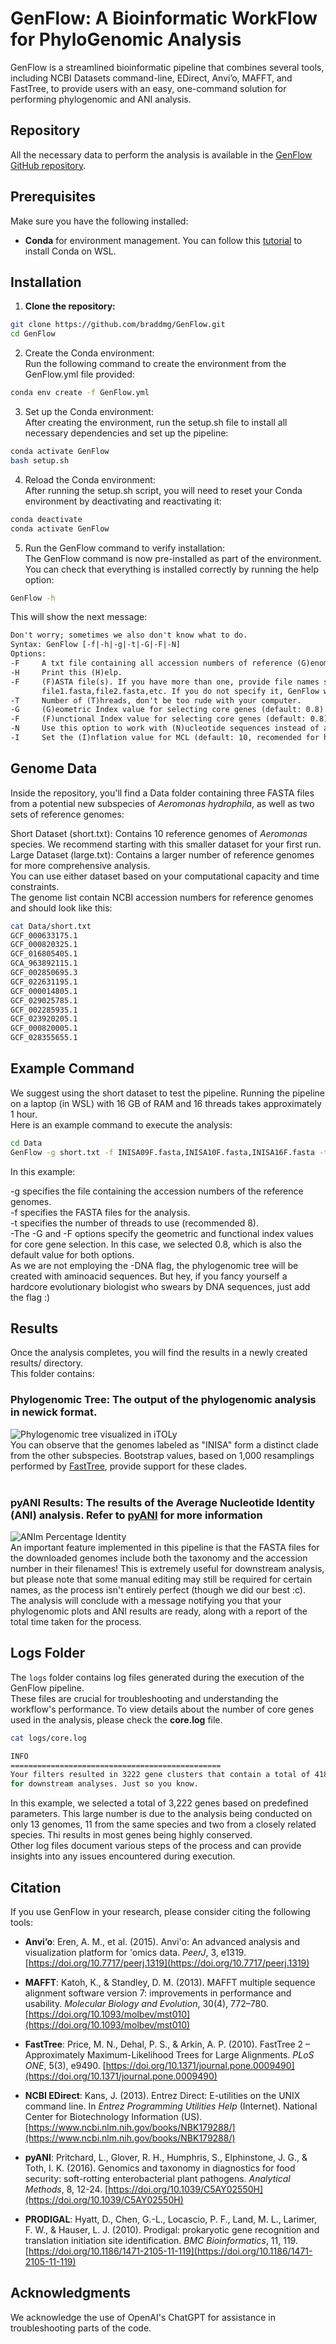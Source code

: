 # GenFlow: A Bioinformatic WorkFlow for PhyloGenomic Analysis

GenFlow is a streamlined bioinformatic pipeline that combines several tools, including NCBI Datasets command-line, EDirect, Anvi’o, MAFFT, and FastTree, to provide users with an easy, one-command solution for performing phylogenomic and ANI analysis.

## Repository
All the necessary data to perform the analysis is available in the [GenFlow GitHub repository](https://github.com/braddmg/GenFlow).

## Prerequisites

Make sure you have the following installed:
- **Conda** for environment management. You can follow this  [tutorial](https://braddmg.github.io/GenPro/Preparacion-de-ambiente-linux/) to install Conda on WSL. 

## Installation

1. **Clone the repository:**
```bash
git clone https://github.com/braddmg/GenFlow.git
cd GenFlow
```
2. Create the Conda environment: <br>
   Run the following command to create the environment from the GenFlow.yml file provided:
```bash
conda env create -f GenFlow.yml
```
3. Set up the Conda environment:<br>
After creating the environment, run the setup.sh file to install all necessary dependencies and set up the pipeline:
```bash
conda activate GenFlow
bash setup.sh
```
4. Reload the Conda environment:<br>
   After running the setup.sh script, you will need to reset your Conda environment by deactivating and reactivating it:
```bash
conda deactivate
conda activate GenFlow
```
5. Run the GenFlow command to verify installation:<br>
   The GenFlow command is now pre-installed as part of the environment. You can check that everything is installed correctly by running the help option:
```bash
GenFlow -h
```
This will show the next message:
```txt
Don't worry; sometimes we also don't know what to do.
Syntax: GenFlow [-f|-h|-g|-t|-G|-F|-N] 
Options: 
-F     A txt file containing all accession numbers of reference (G)enomes (default: genomes.txt)
-H     Print this (H)elp.
-F     (F)ASTA file(s). If you have more than one, provide file names separated by coma:
       file1.fasta,file2.fasta,etc. If you do not specify it, GenFlow will use all fasta in the folder.
-T     Number of (T)hreads, don't be too rude with your computer.
-G     (G)eometric Index value for selecting core genes (default: 0.8).
-F     (F)unctional Index value for selecting core genes (default: 0.8).
-N     Use this option to work with (N)ucleotide sequences instead of amino acid sequences. It requires a lot of RAM!!"
-I     Set the (I)nflation value for MCL (default: 10, recomended for highly related genomes). See https://merenlab.org/2016/11/08/pangenomics-v2/ for more information.
```
## Genome Data
Inside the repository, you'll find a Data folder containing three FASTA files from a potential new subspecies of *Aeromonas hydrophila*, as well as two sets of reference genomes:

Short Dataset (short.txt): Contains 10 reference genomes of *Aeromonas* species. We recommend starting with this smaller dataset for your first run.<br>
Large Dataset (large.txt): Contains a larger number of reference genomes for more comprehensive analysis.<br>
You can use either dataset based on your computational capacity and time constraints.<br>
The genome list contain NCBI accession numbers for reference genomes and should look like this:<br>
```bash
cat Data/short.txt
GCF_000633175.1
GCF_000820325.1
GCF_016805405.1
GCA_963892115.1
GCF_002850695.3
GCF_022631195.1
GCF_000014805.1
GCF_029025785.1
GCF_002285935.1
GCF_023920205.1
GCF_000820005.1
GCF_028355655.1
```
## Example Command 
We suggest using the short dataset to test the pipeline. Running the pipeline on a laptop (in WSL) with 16 GB of RAM and 16 threads takes approximately 1 hour. <br>
Here is an example command to execute the analysis:
```bash
cd Data
GenFlow -g short.txt -f INISA09F.fasta,INISA10F.fasta,INISA16F.fasta -t 8 -G 0.8 -F 0.8
```
In this example:

-g specifies the file containing the accession numbers of the reference genomes. <br>
-f specifies the FASTA files for the analysis. <br>
-t specifies the number of threads to use (recommended 8). <br>
-The -G and -F options specify the geometric and functional index values for core gene selection. In this case, we selected 0.8, which is also the default value for both options. <br>
As we are not employing the -DNA flag, the phylogenomic tree will be created with aminoacid sequences. But hey, if you fancy yourself a hardcore evolutionary biologist who swears by DNA sequences, just add the flag :)

## Results
Once the analysis completes, you will find the results in a newly created results/ directory. <br>
This folder contains:

### **Phylogenomic Tree:** The output of the phylogenomic analysis in newick format. <br>
![Phylogenomic tree visualized in iTOLy](https://raw.githubusercontent.com/braddmg/images/main/Aeromonas_tree.jpg)
<br>
You can observe that the genomes labeled as "INISA" form a distinct clade from the other subspecies. Bootstrap values, based on 1,000 resamplings performed by [FastTree](http://www.microbesonline.org/fasttree/), provide support for these clades. <br>
<br>
### **pyANI Results:** The results of the Average Nucleotide Identity (ANI) analysis. Refer to [pyANI](https://github.com/widdowquinn/pyani) for more information <br>
![ANIm Percentage Identity](https://raw.githubusercontent.com/braddmg/images/main/ANIm_percentage_identity.png)
<br>
An important feature implemented in this pipeline is that the FASTA files for the downloaded genomes include both the taxonomy and the accession number in their filenames! This is extremely useful for downstream analysis, but please note that some manual editing may still be required for certain names, as the process isn't entirely perfect (though we did our best :c). <br> 
The analysis will conclude with a message notifying you that your phylogenomic plots and ANI results are ready, along with a report of the total time taken for the process. <br>
## Logs Folder
The `logs` folder contains log files generated during the execution of the GenFlow pipeline. <br>
These files are crucial for troubleshooting and understanding the workflow's performance. 
To view details about the number of core genes used in the analysis, please check the **core.log** file.<br>
```bash
cat logs/core.log
```
```bash
INFO
===============================================
Your filters resulted in 3222 gene clusters that contain a total of 41886 genes.
for downstream analyses. Just so you know.
```
In this example, we selected a total of 3,222 genes based on predefined parameters. This large number is due to the analysis being conducted on only 13 genomes, 11 from the same species and two from a closely related species. Thi results in most genes being highly conserved. <br>
Other log files document various steps of the process and can provide insights into any issues encountered during execution.

## Citation

If you use GenFlow in your research, please consider citing the following tools:

- **Anvi’o**: Eren, A. M., et al. (2015). Anvi'o: An advanced analysis and visualization platform for 'omics data. *PeerJ*, 3, e1319. [https://doi.org/10.7717/peerj.1319](https://doi.org/10.7717/peerj.1319)

- **MAFFT**: Katoh, K., & Standley, D. M. (2013). MAFFT multiple sequence alignment software version 7: improvements in performance and usability. *Molecular Biology and Evolution*, 30(4), 772–780. [https://doi.org/10.1093/molbev/mst010](https://doi.org/10.1093/molbev/mst010)

- **FastTree**: Price, M. N., Dehal, P. S., & Arkin, A. P. (2010). FastTree 2 – Approximately Maximum-Likelihood Trees for Large Alignments. *PLoS ONE*, 5(3), e9490. [https://doi.org/10.1371/journal.pone.0009490](https://doi.org/10.1371/journal.pone.0009490)

- **NCBI EDirect**: Kans, J. (2013). Entrez Direct: E-utilities on the UNIX command line. In *Entrez Programming Utilities Help* (Internet). National Center for Biotechnology Information (US). [https://www.ncbi.nlm.nih.gov/books/NBK179288/](https://www.ncbi.nlm.nih.gov/books/NBK179288/)

- **pyANI**: Pritchard, L., Glover, R. H., Humphris, S., Elphinstone, J. G., & Toth, I. K. (2016). Genomics and taxonomy in diagnostics for food security: soft-rotting enterobacterial plant pathogens. *Analytical Methods*, 8, 12-24. [https://doi.org/10.1039/C5AY02550H](https://doi.org/10.1039/C5AY02550H)

- **PRODIGAL**: Hyatt, D., Chen, G.-L., Locascio, P. F., Land, M. L., Larimer, F. W., & Hauser, L. J. (2010). Prodigal: prokaryotic gene recognition and translation initiation site identification. *BMC Bioinformatics*, 11, 119. [https://doi.org/10.1186/1471-2105-11-119](https://doi.org/10.1186/1471-2105-11-119)

## Acknowledgments

We acknowledge the use of OpenAI's ChatGPT for assistance in troubleshooting parts of the code.

